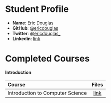 # Student Profile

- **Name**: Eric Douglas
- **GitHub**: [@ericdouglas](https://github.com/ericdouglas)
- **Twitter**: [@ericdouglas_](https://twitter.com/ericdouglas_)
- **Linkedin**: [link](https://br.linkedin.com/pub/eric-douglas/82/812/813)

# Completed Courses

**Introduction**

Course|Files
:--|:--:
Introduction to Computer Science| [link]()
